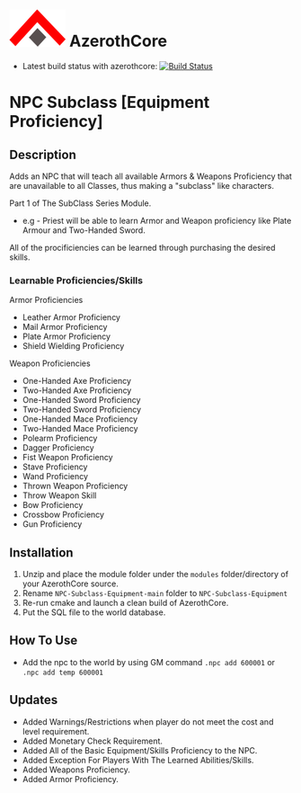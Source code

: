 # ![logo](https://raw.githubusercontent.com/azerothcore/azerothcore.github.io/master/images/logo-github.png) AzerothCore

- Latest build status with azerothcore:
[![Build Status](https://github.com/xiii-hearts/mod-npc-equipment-proficiency/workflows/core-build/badge.svg?branch=master&event=push)](https://github.com/xiii-hearts/mod-npc-equipment-proficiency)



# NPC Subclass [Equipment Proficiency]

## Description
Adds an NPC that will teach all available Armors & Weapons Proficiency that are unavailable to all Classes, thus making a "subclass" like characters.

Part 1 of The SubClass Series Module.
- e.g - Priest will be able to learn Armor and Weapon proficiency like Plate Armour and Two-Handed Sword.

All of the procificiencies can be learned through purchasing the desired skills.

### Learnable Proficiencies/Skills

Armor Proficiencies
- Leather Armor Proficiency
- Mail Armor Proficiency
- Plate Armor Proficiency
- Shield Wielding Proficiency

Weapon Proficiencies
- One-Handed Axe Proficiency
- Two-Handed Axe Proficiency
- One-Handed Sword Proficiency
- Two-Handed Sword Proficiency
- One-Handed Mace Proficiency
- Two-Handed Mace Proficiency
- Polearm Proficiency
- Dagger Proficiency
- Fist Weapon Proficiency
- Stave Proficiency
- Wand Proficiency
- Thrown Weapon Proficiency
- Throw Weapon Skill
- Bow Proficiency
- Crossbow Proficiency
- Gun Proficiency

## Installation
1) Unzip and place the module folder under the `modules` folder/directory of your AzerothCore source.
2) Rename `NPC-Subclass-Equipment-main` folder to `NPC-Subclass-Equipment`
3) Re-run cmake and launch a clean build of AzerothCore.
4) Put the SQL file to the world database.

## How To Use
- Add the npc to the world by using GM command `.npc add 600001` or `.npc add temp 600001`

## Updates
- Added Warnings/Restrictions when player do not meet the cost and level requirement.
- Added Monetary Check Requirement.
- Added All of the Basic Equipment/Skills Proficiency to the NPC.
- Added Exception For Players With The Learned Abilities/Skills.
- Added Weapons Proficiency.
- Added Armor Proficiency.



